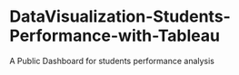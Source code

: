 # DataVisualization-Students-Performance-with-Tableau
A Public Dashboard for students performance analysis

